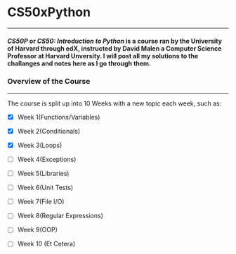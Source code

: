 # **CS50xPython**
---
#### **_CS50P_** or **_CS50: Introduction to Python_** is a course ran by the University of Harvard through edX, instructed by David Malen a Computer Science Professor at Harvard Unversity. I will post all my solutions to the challanges and notes here as I go through them.

### Overview of the Course
---
The course is split up into 10 Weeks with a new topic each week, such as:

- [x] Week 1(Functions/Variables)
- [x] Week 2(Conditionals)
- [x] Week 3(Loops)
- [ ] Week 4(Exceptions)
- [ ] Week 5(Libraries)
- [ ] Week 6(Unit Tests)
- [ ] Week 7(File I/O)
- [ ] Week 8(Regular Expressions)
- [ ] Week 9(OOP)
- [ ] Week 10 (Et Cetera)

